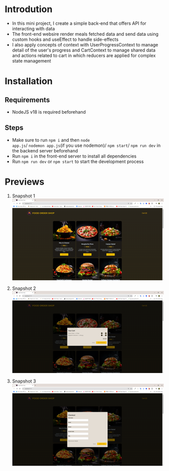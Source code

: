 # Introdution

- In this mini project, I create a simple back-end that offers API for interacting with data
- The front-end websire render meals fetched data and send data using custom hooks and useEffect to handle side-effects
- I also apply concepts of context with UserProgressContext to manage detail of the user's progress and CartContext to manage shared data and actions related to cart in which reducers are applied for complex state management

# Installation

## Requirements

- NodeJS v18 is required beforehand

## Steps

- Make sure to run <code>npm i</code> and then <code>node app.js</code>/ <code>nodemon app.js</code>(if you use nodemon)/ <code>npm start</code>/ <code>npm run dev</code> in the backend server beforehand
- Run <code>npm i</code> in the front-end server to install all dependencies
- Run <code>npm run dev</code> or <code>npm start</code> to start the development process

# Previews

1.  Snapshot 1
    <img src='./previews/pv1.png' alt='Snapshot 1'>

2.  Snapshot 2
    <img src='./previews/pv2.png' alt='Snapshot 2'>

3.  Snapshot 3
    <img src='./previews/pv3.png' alt='Snapshot 3'>
